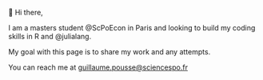 👋 Hi there, 

I am a masters student @ScPoEcon in Paris and looking to build my coding skills in R and @julialang. 

My goal with this page is to share my work and any attempts. 

You can reach me at guillaume.pousse@sciencespo.fr 
